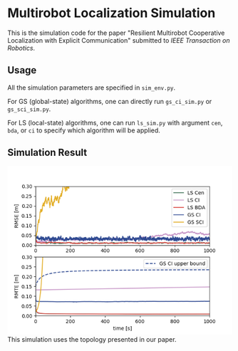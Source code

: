 # Multirobot Localization Simulation

This is the simulation code for the paper "Resilient Multirobot Cooperative Localization with Explicit Communication" submitted to *IEEE Transaction on Robotics*.

## Usage

All the simulation parameters are specified in `sim_env.py`.

For GS (global-state) algorithms, one can directly run `gs_ci_sim.py` or `gs_sci_sim.py`.

For LS (local-state) algorithms, one can run `ls_sim.py` with argument `cen`, `bda`, or `ci` to specify which algorithm will be applied.

## Simulation Result

![Performance plot](plot/performance.png)
This simulation uses the topology presented in our paper.
